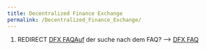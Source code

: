 ```yaml
---
title: Decentralized Finance Exchange
permalink: /Decentralized_Finance_Exchange/
---
```


1.  REDIRECT [DFX FAQAuf](/DFX_FAQ "wikilink") der suche nach dem FAQ?
    --\> [DFX FAQ](/DFX_FAQ "wikilink")